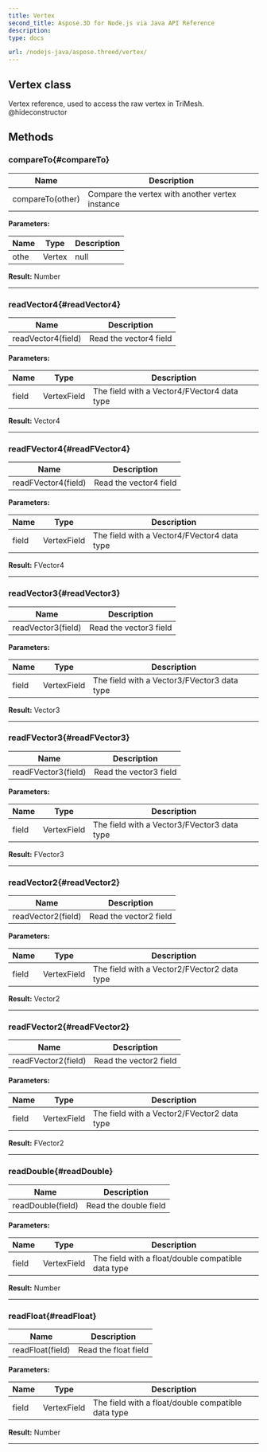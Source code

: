 ```yaml
---
title: Vertex 
second_title: Aspose.3D for Node.js via Java API Reference
description: 
type: docs

url: /nodejs-java/aspose.threed/vertex/
---
```

## Vertex class

  Vertex reference, used to access the raw vertex in TriMesh.  @hideconstructor


## Methods

### compareTo{#compareTo}

| Name | Description |
| --- | --- |
| compareTo(other) | Compare the vertex with another vertex instance | 

 **Parameters:**

| Name | Type | Description |
| --- | --- | --- |
|  othe | Vertex | null |

 **Result:**
Number


---


### readVector4{#readVector4}

| Name | Description |
| --- | --- |
| readVector4(field) | Read the vector4 field | 

 **Parameters:**

| Name | Type | Description |
| --- | --- | --- |
| field | VertexField | The field with a Vector4/FVector4 data type |

 **Result:**
Vector4


---


### readFVector4{#readFVector4}

| Name | Description |
| --- | --- |
| readFVector4(field) | Read the vector4 field | 

 **Parameters:**

| Name | Type | Description |
| --- | --- | --- |
| field | VertexField | The field with a Vector4/FVector4 data type |

 **Result:**
FVector4


---


### readVector3{#readVector3}

| Name | Description |
| --- | --- |
| readVector3(field) | Read the vector3 field | 

 **Parameters:**

| Name | Type | Description |
| --- | --- | --- |
| field | VertexField | The field with a Vector3/FVector3 data type |

 **Result:**
Vector3


---


### readFVector3{#readFVector3}

| Name | Description |
| --- | --- |
| readFVector3(field) | Read the vector3 field | 

 **Parameters:**

| Name | Type | Description |
| --- | --- | --- |
| field | VertexField | The field with a Vector3/FVector3 data type |

 **Result:**
FVector3


---


### readVector2{#readVector2}

| Name | Description |
| --- | --- |
| readVector2(field) | Read the vector2 field | 

 **Parameters:**

| Name | Type | Description |
| --- | --- | --- |
| field | VertexField | The field with a Vector2/FVector2 data type |

 **Result:**
Vector2


---


### readFVector2{#readFVector2}

| Name | Description |
| --- | --- |
| readFVector2(field) | Read the vector2 field | 

 **Parameters:**

| Name | Type | Description |
| --- | --- | --- |
| field | VertexField | The field with a Vector2/FVector2 data type |

 **Result:**
FVector2


---


### readDouble{#readDouble}

| Name | Description |
| --- | --- |
| readDouble(field) | Read the double field | 

 **Parameters:**

| Name | Type | Description |
| --- | --- | --- |
| field | VertexField | The field with a float/double compatible data type |

 **Result:**
Number


---


### readFloat{#readFloat}

| Name | Description |
| --- | --- |
| readFloat(field) | Read the float field | 

 **Parameters:**

| Name | Type | Description |
| --- | --- | --- |
| field | VertexField | The field with a float/double compatible data type |

 **Result:**
Number


---



